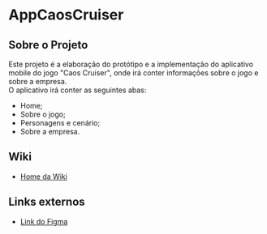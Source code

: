 # AppCaosCruiser
## Sobre o Projeto
Este projeto é a elaboração do protótipo e a implementação do aplicativo mobile do jogo "Caos Cruiser", onde irá conter informações sobre o jogo e sobre a empresa. <br>
O aplicativo irá conter as seguintes abas:
  - Home;
  - Sobre o jogo;
  - Personagens e cenário;
  - Sobre a empresa.

## Wiki
 - <a href="https://github.com/YosagiGames/AppCaosCruiser/wiki"> Home da Wiki </a>

## Links externos
  - <a href="https://www.figma.com/design/ijJD3BGB6cjX9yy0TPGd63/Caos-Cruiser-App?node-id=0-1&t=E48Jm21ChwONgqTl-1"> Link do Figma </a>

